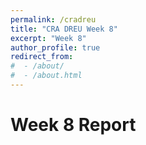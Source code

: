 ```yaml
---
permalink: /cradreu
title: "CRA DREU Week 8"
excerpt: "Week 8"
author_profile: true
redirect_from: 
#  - /about/
#  - /about.html
---
```


Week 8 Report
======